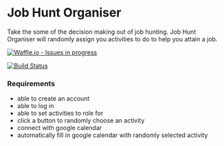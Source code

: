 # Job Hunt Organiser
Take the some of the decision making out of job hunting. Job Hunt Organiser
will randomly assign you activities to do to help you attain a job.

[![Waffle.io - Issues in progress](https://badge.waffle.io/LazySamir/job-hunt-organiser.png?label=in%20progress&title=In%20Progress)](http://waffle.io/LazySamir/job-hunt-organiser)

[![Build Status](https://travis-ci.org/LazySamir/job-hunt-organiser.svg?branch=master)](https://travis-ci.org/LazySamir/job-hunt-organiser)

### Requirements
- able to create an account
- able to log in
- able to set activities to role for
- click a button to randomly choose an activity
- connect with google calendar
- automatically fill in google calendar with randomly selected activity
